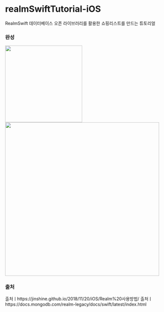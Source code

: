 # realmSwiftTutorial-iOS
RealmSwift 데이터베이스 오픈 라이브러리를 활용한 쇼핑리스트를 만드는 튜토리얼

### 완성
<img src ="https://user-images.githubusercontent.com/69136340/109425245-ba6f3f00-7a2a-11eb-868c-bdf681d38740.png" width ="250">
<img src ="https://user-images.githubusercontent.com/69136340/109425229-a9bec900-7a2a-11eb-9f6a-529efd423f04.png" width="500">

### 출처
출처ㅣhttps://jinshine.github.io/2018/11/20/iOS/Realm%20사용방법/
출처ㅣhttps://docs.mongodb.com/realm-legacy/docs/swift/latest/index.html
